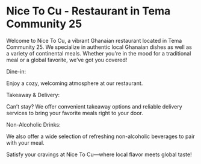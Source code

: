 # Nice To Cu - Restaurant in Tema Community 25

Welcome to Nice To Cu, a vibrant Ghanaian restaurant located in Tema Community 25. We specialize in authentic local Ghanaian dishes as well as a variety of continental meals. Whether you're in the mood for a traditional meal or a global favorite, we’ve got you covered!

Dine-in:

Enjoy a cozy, welcoming atmosphere at our restaurant.

Takeaway & Delivery:

Can’t stay? We offer convenient takeaway options and reliable delivery services to bring your favorite meals right to your door.

Non-Alcoholic Drinks: 

We also offer a wide selection of refreshing non-alcoholic beverages to pair with your meal.

Satisfy your cravings at Nice To Cu—where local flavor meets global taste!
